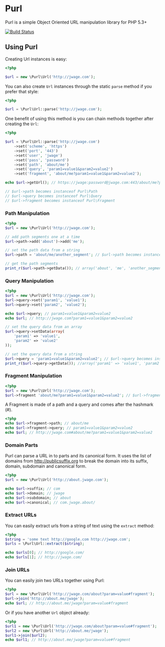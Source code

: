 Purl
====

Purl is a simple Object Oriented URL manipulation library for PHP 5.3+

[![Build Status](https://secure.travis-ci.org/jwage/purl.png?branch=master)](http://travis-ci.org/jwage/purl)

Using Purl
----------

Creating Url instances is easy:

```php
<?php

$url = new \Purl\Url('http://jwage.com');
```

You can also create `Url` instances through the static `parse` method if you prefer that style:

```php
<?php

$url = \Purl\Url::parse('http://jwage.com');
```

One benefit of using this method is you can chain methods together after creating the `Url`:

```php
<?php

$url = \Purl\Url::parse('http://jwage.com')
	->set('scheme', 'https')
	->set('port', '443')
	->set('user', 'jwage')
	->set('pass', 'password')
	->set('path', 'about/me')
	->set('query', 'param1=value1&param2=value2')
	->set('fragment', 'about/me?param1=value1&param2=value2');

echo $url->getUrl(); // https://jwage:password@jwage.com:443/about/me?param1=value1&param2=value2#about/me?param1=value1&param2=value2

// $url->path becomes instanceof Purl\Path
// $url->query becomes instanceof Purl\Query
// $url->fragment becomes instanceof Purl\Fragment
```

### Path Manipulation

```php
<?php
$url = new \Purl\Url('http://jwage.com');

// add path segments one at a time
$url->path->add('about')->add('me');

// set the path data from a string
$url->path = 'about/me/another_segment'; // $url->path becomes instanceof Purl\Path

// get the path segments
print_r($url->path->getData()); // array('about', 'me', 'another_segment')
```

### Query Manipulation

```php
<?php
$url = new \Purl\Url('http://jwage.com');
$url->query->set('param1', 'value1');
$url->query->set('param2', 'value2');

echo $url->query; // param1=value1&param2=value2
echo $url; // http://jwage.com?param1=value1&param2=value2

// set the query data from an array
$url->query->setData(array(
	'param1' => 'value1',
	'param2' => 'value2'
));

// set the query data from a string
$url->query = 'param1=value1&param2=value2'; // $url->query becomes instanceof Purl\Query
print_r($url->query->getData()); //array('param1' => 'value1', 'param2' => 'value2')
```

### Fragment Manipulation

```php
<?php
$url = new \Purl\Url('http://jwage.com');
$url->fragment 'about/me?param1=value1&param2=value2'; // $url->fragment becomes instanceof Purl\Fragment
```

A Fragment is made of a path and a query and comes after the hashmark (#).

```php
<?php
echo $url->fragment->path; // about/me
echo $url->fragment->query; // param1=value1&param2=value2
echo $url; // http://jwage.com#about/me?param1=value1&param2=value2
```

### Domain Parts

Purl can parse a URL in to parts and its canonical form. It uses the list of domains from http://publicsuffix.org to break the domain into its suffix, domain, subdomain and canonical form.

```php
<?php
$url = new \Purl\Url('http://about.jwage.com');

echo $url->suffix; // com
echo $url->domain; // jwage
echo $url->subdomain; // about
echo $url->canonical; // com.jwage.about/
```

### Extract URLs

You can easily extract urls from a string of text using the `extract` method:

```php
<?php
$string = 'some text http://google.com http://jwage.com';
$urls = \Purl\Url::extract($string);

echo $urls[0]; // http://google.com/
echo $urls[1]; // http://jwage.com/
```

### Join URLs

You can easily join two URLs together using Purl:

```php
<?php
$url = new \Purl\Url('http://jwage.com/about?param=value#fragment');
$url->join('http://about.me/jwage');
echo $url; // http://about.me/jwage?param=value#fragment
```

Or if you have another `Url` object already:

```php
<?php
$url1 = new \Purl\Url('http://jwage.com/about?param=value#fragment');
$url2 = new \Purl\Url('http://about.me/jwage');
$url1->join($url2);
echo $url1; // http://about.me/jwage?param=value#fragment
```
